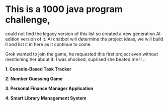 # This is a 1000 java program challenge, 
could not find the legacy version of this list so created a new generation AI edition version of it. AI chatbot will determine the project ideas, we will build it and list it in here as it continue to come.

Grok wanted to join the game, he requested this first project even without mentioning her about it. I was shocked, suprised she beated me !! .. 

**1. Console-Based Task Tracker**

**2. Number Guessing Game**

**3. Personal Finance Manager Application**

**4. Smart Library Management System**
